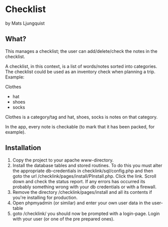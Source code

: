 # Checklist
by Mats Ljungquist

## What?
This manages a checklist; the user can add/delete/check the notes in the checklist.

A checklist, in this context, is a list of words/notes sorted into categories. The
checklist could be used as an inventory check when planning a trip. Example:

Clothes
- hat
- shoes
- socks

Clothes is a category/tag and hat, shoes, socks is notes on that category.

In the app, every note is checkable (to mark that it has been packed, for example).

## Installation
1. Copy the project to your apache www-directory.
2. Install the database tables and stored routines. To do this
you must alter the appropriate db-credentials in checklink/sql/config.php and then goto the url
<your site>/checklink/pages/install/PInstall.php. Click the link. Scroll down and check the
status report. If any errors has occurred its probably something wrong with your db
credentials or with a firewall.
3. Remove the directory <your site>/checklink/pages/install and all its contents if you're installing for production.
4. Open phpmyadmin (or similar) and enter your own user data in the user-table
5. goto <your site>/checklink/ you should now be prompted with a login-page. Login with your user (or one of the pre prepared ones).

